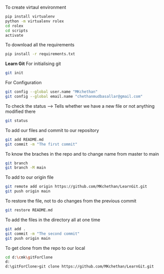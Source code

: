 To create virtaul environment 
```bash
pip install virtualenv 
python -m virtualenv rolex 
cd rolex
cd scripts
activate 
```

To download all the requirements
```bash
pip install -r requirements.txt
```


**Learn Git**
For initialising git
```bash
git init
```

For Configuration 
```bash
git config --global user.name "MKchethan"
git config --global email.name "chethanmudbasallar@gmail.com"
```

To check the status --> Tells whether we have a new file or not anything modified there
```bash
git status
```

To add our files and commit to our repository
```bash
git add README.md
git commit -m "The first commit"
```

To know the braches in the repo and to change name from master to main
```bash
git branch
git branch -M main
```

To add to our origin file
```bash
git remote add origin https://github.com/MKchethan/LearnGit.git
git push origin main
```

To restore the file, not to do changes from the previous commit 
```bash
git restore README.md
```

To add the files in the directory all at one time
```bash
git add .
git commit -m "The second commit"
git push origin main
```

To get clone from the repo to our local 
```bash
cd d:\cmk\gitForClone
d:
d:\gitForClone>git clone https://github.com/MKchethan/LearnGit.git
```



